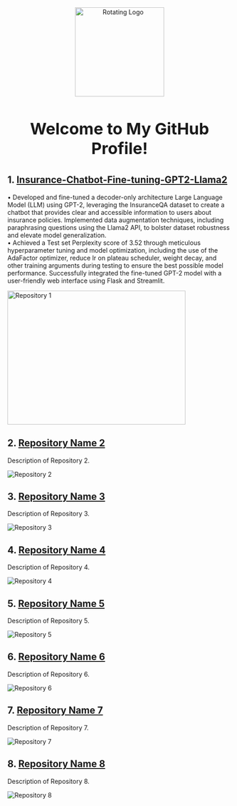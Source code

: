 <!-- Header with Rotating Logo -->
<div align="center">
    <img src="https://example.com/animated-logo.gif" alt="Rotating Logo" width="200">
    <h3 style="font-size: 36px;">Welcome to My GitHub Profile!</h3>
</div>

<!-- Pinned Repositories -->
## 1. [Insurance-Chatbot-Fine-tuning-GPT2-Llama2](https://github.com/raj-maharajwala/Insurance-Chatbot-Fine-tuning-GPT2-Llama2)
   • Developed and fine-tuned a decoder-only architecture Large Language Model (LLM) using GPT-2, leveraging the InsuranceQA dataset to create a chatbot that provides clear and accessible information to users about insurance policies. Implemented data augmentation techniques, including paraphrasing questions using the Llama2 API, to bolster dataset robustness and elevate model generalization.<br>
   • Achieved a Test set Perplexity score of 3.52 through meticulous hyperparameter tuning and model optimization, including the use of the AdaFactor optimizer, reduce lr on plateau scheduler, weight decay, and other training arguments during testing to ensure the best possible model performance. Successfully integrated the fine-tuned GPT-2 model with a user-friendly web interface using Flask and Streamlit.

   <img src="https://github.com/raj-maharajwala/Insurance-Chatbot-Fine-tuning-GPT2-Llama2/blob/main/video/InsuranceGPT_big.gif" alt="Repository 1" width="400" height="300">

## 2. [Repository Name 2](link-to-repository-2)
   Description of Repository 2.

   ![Repository 2](repository-2-image.jpg)

## 3. [Repository Name 3](link-to-repository-3)
   Description of Repository 3.

   ![Repository 3](repository-3-image.jpg)

## 4. [Repository Name 4](link-to-repository-4)
   Description of Repository 4.

   ![Repository 4](repository-4-image.jpg)

## 5. [Repository Name 5](link-to-repository-5)
   Description of Repository 5.

   ![Repository 5](repository-5-image.jpg)

## 6. [Repository Name 6](link-to-repository-6)
   Description of Repository 6.

   ![Repository 6](repository-6-image.jpg)

## 7. [Repository Name 7](link-to-repository-7)
   Description of Repository 7.

   ![Repository 7](repository-7-image.jpg)

## 8. [Repository Name 8](link-to-repository-8)
   Description of Repository 8.

   ![Repository 8](repository-8-image.jpg)

